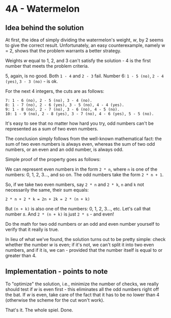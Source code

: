 # 4A - Watermelon

## Idea behind the solution
At first, the idea of simply dividing the watermelon's weight, *w*,
by 2 seems to give the correct result. Unfortunately, an easy
counterexample, namely w = 2, shows that the problem warrants a better
strategy.

Weights *w* equal to 1, 2, and 3 can't satisfy the solution - 4 is the
first number that meets the problem criteria.

5, again, is no good. Both `1 - 4` and `2 - 3` fail. Number 6:
`1 - 5 (no)`, `2 - 4 (yes)`, `3 - 3 (no)` - is ok.

For the next 4 integers, the cuts are as follows:
```
7: 1 - 6 (no), 2 - 5 (no), 3 - 4 (no).
8: 1 - 7 (no), 2 - 6 (yes), 3 - 5 (no), 4 - 4 (yes).
9: 1 - 8 (no), 2 - 7 (no), 3 - 6 (no), 4 - 5 (no).
10: 1 - 9 (no), 2 - 8 (yes), 3 - 7 (no), 4 - 6 (yes), 5 - 5 (no).
```
It's easy to see that no matter how hard you try, odd numbers can't be
represented as a sum of two even numbers.

The conclusion simply follows from the well-known mathematical fact:
the sum of two even numbers is always even, whereas the sum of two odd
numbers, or an even and an odd number, is always odd.

Simple proof of the property goes as follows:

We can represent even numbers in the form `2 * n`, where `n` is one of
the numbers: 0, 1, 2, 3..., and so on. The odd numbers take the form
`2 * n + 1`.

So, if we take two even numbers, say `2 * n` and `2 * k`, `n` and `k`
not necessarily the same, their sum equals:
```
2 * n + 2 * k = 2n + 2k = 2 * (n + k)
```
But `(n + k)` is also one of the numbers: 0, 1, 2, 3..., etc. Let's
call that number *s*. And `2 * (n + k)` is just `2 * s` - and even!

Do the math for two odd numbers or an odd and even number yourself to
verify that it really is true.

In lieu of what we've found, the solution turns out to be pretty
simple: check whether the number *w* is even; if it's not, we can't
split it into two even numbers, and if it is, we can - provided that
the number itself is equal to or greater than 4.

## Implementation - points to note
To "optimize" the solution, i.e., minimize the number of checks, we
really should test if *w* is even first - this eliminates all the odd
numbers right off the bat. If *w* is even, take care of the fact that
it has to be no lower than 4 (otherwise the scheme for the cut won't
work).

That's it. The whole spiel. Done.

